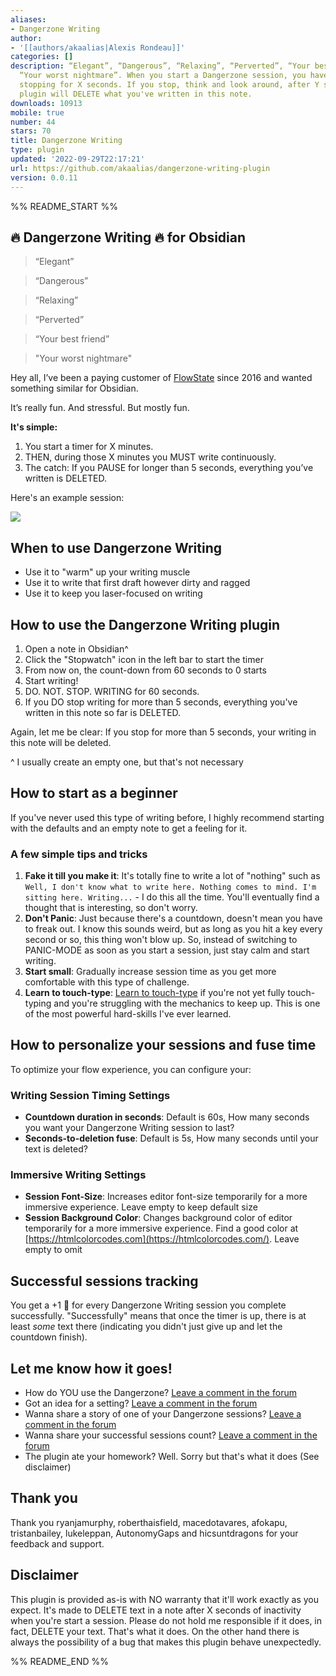 ```yaml
---
aliases:
- Dangerzone Writing
author:
- '[[authors/akaalias|Alexis Rondeau]]'
categories: []
description: “Elegant”, “Dangerous”, “Relaxing”, “Perverted”, “Your best friend”,
  “Your worst nightmare”. When you start a Dangerzone session, you have to write without
  stopping for X seconds. If you stop, think and look around, after Y seconds the
  plugin will DELETE what you've written in this note.
downloads: 10913
mobile: true
number: 44
stars: 70
title: Dangerzone Writing
type: plugin
updated: '2022-09-29T22:17:21'
url: https://github.com/akaalias/dangerzone-writing-plugin
version: 0.0.11
---
```


%% README_START %%

## 🔥 Dangerzone Writing 🔥 for Obsidian

> “Elegant”

> “Dangerous”

> “Relaxing”

> “Perverted”

> “Your best friend”

> "Your worst nightmare"

Hey all, I’ve been a paying customer of [FlowState](https://apps.apple.com/de/app/flowstate/id1060276201) since 2016 and wanted something similar for Obsidian.

It’s really fun. And stressful. But mostly fun.

**It's simple:** 

1. You start a timer for X minutes. 
2. THEN, during those X minutes you MUST write continuously. 
3. The catch: If you PAUSE for longer than 5 seconds, everything you’ve written is DELETED.

Here's an example session:

![](https://github.com/akaalias/dangerzone-writing-plugin/blob/master/dangerzone_demo.gif?raw=true)

## When to use Dangerzone Writing

- Use it to "warm" up your writing muscle
- Use it to write that first draft however dirty and ragged
- Use it to keep you laser-focused on writing

## How to use the Dangerzone Writing plugin 

1. Open a note in Obsidian^
2. Click the "Stopwatch" icon in the left bar to start the timer
3. From now on, the count-down from 60 seconds to 0 starts
4. Start writing!
5. DO. NOT. STOP. WRITING for 60 seconds.
6. If you DO stop writing for more than 5 seconds, everything you've written in this note so far is DELETED.

Again, let me be clear: If you stop for more than 5 seconds, your writing in this note will be deleted. 

^ I usually create an empty one, but that's not necessary
## How to start as a beginner

If you've never used this type of writing before, I highly recommend starting with the defaults and an empty note to get a feeling for it. 

### A few simple tips and tricks

1. **Fake it till you make it**: It's totally fine to write a lot of "nothing" such as `Well, I don't know what to write here. Nothing comes to mind. I'm sitting here. Writing...` - I do this all the time. You'll eventually find a thought that is interesting, so don't worry. 
2. **Don't Panic**: Just because there's a countdown, doesn't mean you have to freak out. I know this sounds weird, but as long as you hit a key every second or so, this thing won't blow up. So, instead of switching to PANIC-MODE as soon as you start a session, just stay calm and start writing. 
3. **Start small**: Gradually increase session time as you get more comfortable with this type of challenge. 
4. **Learn to touch-type**: [Learn to touch-type](https://www.typingclub.com/) if you're not yet fully touch-typing and you're struggling with the mechanics to keep up. This is one of the most powerful hard-skills I've ever learned.  

## How to personalize your sessions and fuse time

To optimize your flow experience, you can configure your:

### Writing Session Timing Settings

- **Countdown duration in seconds**: Default is 60s, How many seconds you want your Dangerzone Writing session to last?
- **Seconds-to-deletion fuse**: Default is 5s, How many seconds until your text is deleted?

### Immersive Writing Settings

- **Session Font-Size**: Increases editor font-size temporarily for a more immersive experience. Leave empty to keep default size
- **Session Background Color**: Changes background color of editor temporarily for a more immersive experience. Find a good color at [https://htmlcolorcodes.com](https://htmlcolorcodes.com/). Leave empty to omit

## Successful sessions tracking

You get a +1 🎉 for every Dangerzone Writing session you complete successfully. 
"Successfully" means that once the timer is up, there is at least _some_ text there (indicating you didn't just give up and let the countdown finish).

## Let me know how it goes!

- How do YOU use the Dangerzone? [Leave a comment in the forum](https://forum.obsidian.md/t/dangerzone-flowstate-like-plugin-prototype/8776)
- Got an idea for a setting? [Leave a comment in the forum](https://forum.obsidian.md/t/dangerzone-flowstate-like-plugin-prototype/8776)
- Wanna share a story of one of your Dangerzone sessions? [Leave a comment in the forum](https://forum.obsidian.md/t/dangerzone-flowstate-like-plugin-prototype/8776)
- Wanna share your successful sessions count? [Leave a comment in the forum](https://forum.obsidian.md/t/dangerzone-flowstate-like-plugin-prototype/8776)
- The plugin ate your homework? Well. Sorry but that's what it does (See disclaimer)

## Thank you 

Thank you ryanjamurphy, roberthaisfield, macedotavares, afokapu, tristanbailey, lukeleppan, AutonomyGaps and hicsuntdragons for your feedback and support.

## Disclaimer

This plugin is provided as-is with NO warranty that it'll work exactly as you expect. It's made to DELETE text in a note after X seconds of inactivity when you're start a session. Please do not hold me responsible if it does, in fact, DELETE your text. That's what it does. On the other hand there is always the possibility of a bug that makes this plugin behave unexpectedly. 

%% README_END %%